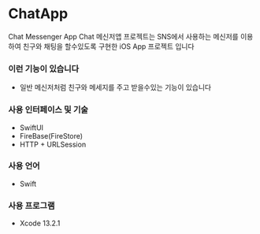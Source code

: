 # ChatApp
Chat Messenger App
Chat 메신저앱 프로젝트는 SNS에서 사용하는 메신저를 이용하여 친구와 채팅을 할수있도록 구현한 iOS App 프로젝트 입니다

### 이런 기능이 있습니다
- 일반 메신저처럼 친구와 메세지를 주고 받을수있는 기능이 있습니다

### 사용 인터페이스 및 기술
- SwiftUI
- FireBase(FireStore)
- HTTP + URLSession

### 사용 언어
- Swift

### 사용 프로그램
- Xcode 13.2.1
